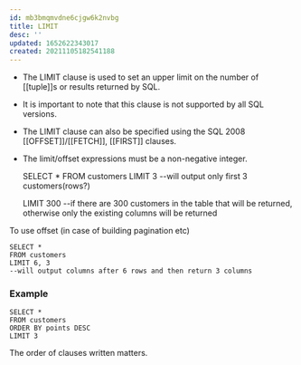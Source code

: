 ```yaml
---
id: mb3bmqmvdne6cjgw6k2nvbg
title: LIMIT
desc: ''
updated: 1652622343017
created: 20211105182541188
---
```


- The LIMIT clause is used to set an upper limit on the number of [[tuple]]s or results returned by SQL.
- It is important to note that this clause is not supported by all SQL versions.
- The LIMIT clause can also be specified using the SQL 2008 [[OFFSET]]/[[FETCH]], [[FIRST]] clauses.
- The limit/offset expressions must be a non-negative integer.

  SELECT \*
  FROM customers
  LIMIT 3
  --will output only first 3 customers(rows?)

  LIMIT 300
  --if there are 300 customers in the table that will be returned, otherwise only the existing columns will be returned

To use offset (in case of building pagination etc)

    SELECT *
    FROM customers
    LIMIT 6, 3
    --will output columns after 6 rows and then return 3 columns

### Example

    SELECT *
    FROM customers
    ORDER BY points DESC
    LIMIT 3

The order of clauses written matters.

